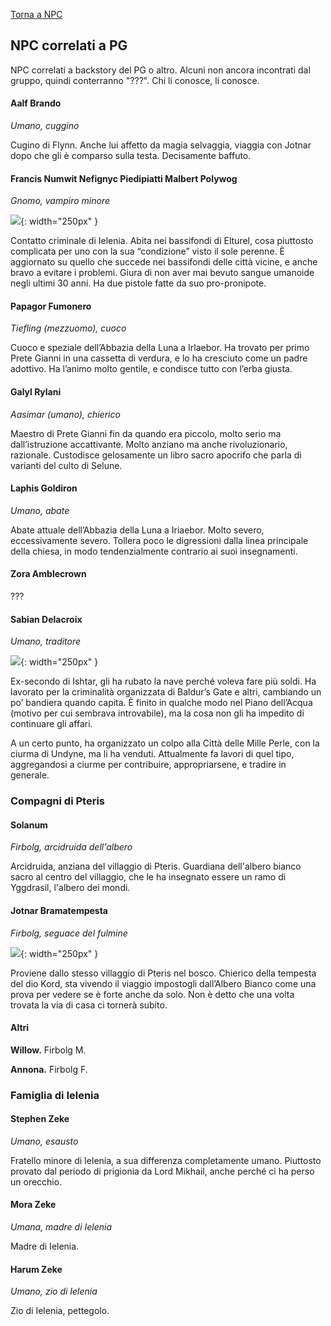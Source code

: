 [Torna a NPC](../npc.md)

## NPC correlati a PG

NPC correlati a backstory del PG o altro. Alcuni non ancora incontrati dal gruppo, quindi conterranno "???". Chi li conosce, li conosce.

#### Aalf Brando

*Umano, cuggino*

Cugino di Flynn. Anche lui affetto da magia selvaggia, viaggia con Jotnar dopo che gli è comparso sulla testa. Decisamente baffuto.

#### Francis Numwit Nefignyc Piedipiatti Malbert Polywog

*Gnomo, vampiro minore*

![](https://i.imgur.com/dqL0t0R.jpg){: width="250px" }

Contatto criminale di Ielenia. Abita nei bassifondi di Elturel, cosa piuttosto complicata per uno con la sua “condizione” visto il sole perenne. È aggiornato su quello che succede nei bassifondi delle città vicine, e anche bravo a evitare i problemi. Giura di non aver mai bevuto sangue umanoide negli ultimi 30 anni. Ha due pistole fatte da suo pro-pronipote.

#### Papagor Fumonero

*Tiefling (mezzuomo), cuoco*

Cuoco e speziale dell’Abbazia della Luna a Irlaebor. Ha trovato per primo Prete Gianni in una cassetta di verdura, e lo ha cresciuto come un padre adottivo. Ha l’animo molto gentile, e condisce tutto con l’erba giusta.

#### Galyl Rylani

*Aasimar (umano), chierico*

Maestro di Prete Gianni fin da quando era piccolo, molto serio ma dall’istruzione accattivante. Molto anziano ma anche rivoluzionario, razionale. Custodisce gelosamente un libro sacro apocrifo che parla di varianti del culto di Selune.

#### Laphis Goldiron

*Umano, abate*

Abate attuale dell’Abbazia della Luna a Iriaebor. Molto severo, eccessivamente severo. Tollera poco le digressioni dalla linea principale della chiesa, in modo tendenzialmente contrario ai suoi insegnamenti.

#### Zora Amblecrown

???

#### Sabian Delacroix

*Umano, traditore*

![](https://i.imgur.com/n1A95fq.jpg){: width="250px" }

Ex-secondo di Ishtar, gli ha rubato la nave perché voleva fare più soldi. Ha lavorato per la criminalità organizzata di Baldur’s Gate e altri, cambiando un po’ bandiera quando capita. È finito in qualche modo nel Piano dell’Acqua (motivo per cui sembrava introvabile), ma la cosa non gli ha impedito di continuare gli affari.

A un certo punto, ha organizzato un colpo alla Città delle Mille Perle, con la ciurma di Undyne, ma li ha venduti. Attualmente fa lavori di quel tipo, aggregandosi a ciurme per contribuire, appropriarsene, e tradire in generale.

### Compagni di Pteris

#### Solanum

*Firbolg, arcidruida dell'albero*

Arcidruida, anziana del villaggio di Pteris. Guardiana dell'albero bianco sacro al centro del villaggio, che le ha insegnato essere un ramo di Yggdrasil, l'albero dei mondi.

#### Jotnar Bramatempesta

*Firbolg, seguace del fulmine*

![](https://i.imgur.com/VEYfhqA.jpg){: width="250px" }

Proviene dallo stesso villaggio di Pteris nel bosco. Chierico della tempesta del dio Kord, sta vivendo il viaggio impostogli dall’Albero Bianco come una prova per vedere se è forte anche da solo. Non è detto che una volta trovata la via di casa ci tornerà subito.


#### Altri

**Willow.** Firbolg M.

**Annona.** Firbolg F.

### Famiglia di Ielenia

#### Stephen Zeke

*Umano, esausto*

Fratello minore di Ielenia, a sua differenza completamente umano. Piuttosto provato dal periodo di prigionia da Lord Mikhail, anche perché ci ha perso un orecchio.

#### Mora Zeke

*Umana, madre di Ielenia*

Madre di Ielenia.

#### Harum Zeke

*Umano, zio di Ielenia*

Zio di Ielenia, pettegolo.